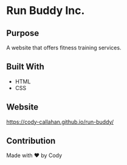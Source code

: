 # Run Buddy Inc.

## Purpose
A website that offers fitness training services.

## Built With
* HTML
* CSS

## Website
https://cody-callahan.github.io/run-buddy/

## Contribution
Made with ❤️ by Cody
